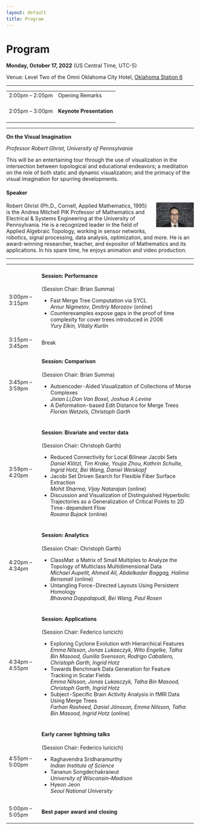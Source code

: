 ```yaml
---
layout: default
title: Program
---
```


# Program


**Monday, October 17, 2022**
(US Central Time, UTC-5)

Venue: Level Two of the Omni Oklahoma City Hotel, [Oklahoma Station 6](https://www.omnihotels.com/-/media/images/hotels/okcdtn/hotel/okcdtn-omni-oklahoma-city-floor-plans)

---

<table class="program">
  <tr>
    <td>2:00pm &ndash; 2:05pm</td>
    <td>
      Opening Remarks<br/>
    </td>
  </tr>
  <tr>
    <td>2:05pm &ndash; 3:00pm</td>
    <td>
      <h4>Keynote Presentation
      </h4>
    </td>
  </tr>
</table>

---

**On the Visual Imagination**

_Professor Robert Ghrist, University of Pennsylvania_

This will be an entertaining tour through the
use of visualization in the intersection between
topological and educational endeavors; a meditation
on the role of both static and dynamic visualization;
and the primacy of the visual imagination for spurring
developments.

#### Speaker

<img style="padding: 0; margin: 0 0 1em 1em; float: right; width: 20%" src="assets/ghrist.jpg" />
Robert Ghrist (Ph.D., Cornell, Applied Mathematics, 1995) is the Andrea Mitchell PIK Professor of Mathematics and Electrical & Systems Engineering at the University of Pennsylvania. He is a recognized leader in the field of Applied Algebraic Topology, working in sensor networks, robotics, signal processing, data analysis, optimization, and more. He is an award-winning researcher, teacher, and expositor of Mathematics and its applications. In his spare time, he enjoys animation and video production.

<br>

---

<table class="program">
  <tr>
    <td>3:00pm &ndash; 3:15pm</td>
    <td>
      <h4>Session: Performance</h4>
      (Session Chair: Brian Summa)
      <ul>
        <li>
           Fast Merge Tree Computation via SYCL
           <br><i>Arnur Nigmetov, Dmitriy Morozov</i> (online)
           <br/>
        </li>
        <li>
           Counterexamples expose gaps in the proof of time complexity for cover trees introduced in 2006
           <br><i>Yury Elkin, Vitaliy Kurlin</i>
           <br/>
        </li>
      </ul>
    </td>
  </tr>
  
  <tr>
    <td>3:15pm &ndash; 3:45pm</td>
    <td>Break</td>
  </tr>
  
  <tr>
    <td>3:45pm &ndash; 3:59pm</td>
    <td>
      <h4>Session: Comparison</h4>
      (Session Chair: Brian Summa)
      <ul>
        <li>
           Autoencoder-Aided Visualization of Collections of Morse Complexes
           <br><i>Jixian Li,Dan Van Boxel, Joshua A Levine</i>
           <br/>
        </li>
        <li>
           A Deformation-based Edit Distance for Merge Trees
           <br><i>Florian Wetzels, Christoph Garth</i>
           <br/>
        </li>
      </ul>
    </td>
  </tr>  
  
  <tr>
    <td>3:59pm &ndash; 4:20pm</td>
    <td>
      <h4>Session: Bivariate and vector data</h4>
      (Session Chair: Christoph Garth)
      <ul>
        <li>
           Reduced Connectivity for Local Bilinear Jacobi Sets
           <br><i>Daniel Kl&ouml;tzl, Tim Krake, Youjia Zhou, Kathrin Schulte, Ingrid Hotz, Bei Wang, Daniel Weiskopf</i>
           <br/>
        </li>
        <li>
           Jacobi Set Driven Search for Flexible Fiber Surface Extraction
           <br><i>Mohit Sharma, Vijay Natarajan</i> (online)
           <br/>
        </li>
        <li>
           Discussion and Visualization of Distinguished Hyperbolic Trajectories as a Generalization of Critical Points to 2D Time-dependent Flow
           <br><i>Roxana Bujack</i> (online)
           <br/>
        </li>
      </ul>
    </td>
  </tr>  
  
  <tr>
    <td>4:20pm &ndash; 4:34pm</td>
    <td>
      <h4>Session: Analytics</h4>
      (Session Chair: Christoph Garth)
      <ul>
        <li>
           ClassMat: a Matrix of Small Multiples to Analyze the Topology of Multiclass Multidimensional Data
           <br><i>Michael Aupetit, Ahmed Ali, Abdelkader Baggag, Halima Bensmail</i> (online)
           <br/>
        </li>
        <li>
           Untangling Force-Directed Layouts Using Persistent Homology
           <br><i>Bhavana Doppalapudi, Bei Wang, Paul Rosen</i>
           <br/>
        </li>
      </ul>
    </td>
  </tr> 
  
  <tr>
    <td>4:34pm &ndash; 4:55pm</td>
    <td>
      <h4>Session: Applications</h4>
      (Session Chair: Federico Iuricich)
      <ul>
        <li>
           Exploring Cyclone Evolution with Hierarchical Features
           <br><i>Emma Nilsson, Jonas Lukasczyk, Wito Engelke, Talha Bin Masood, Gunilla Svensson, Rodrigo Caballero, Christoph Garth, Ingrid Hotz</i>
           <br/>
        </li>
        <li>
           Towards Benchmark Data Generation for Feature Tracking in Scalar Fields
           <br><i>Emma Nilsson, Jonas Lukasczyk, Talha Bin Masood, Christoph Garth, Ingrid Hotz</i>
           <br/>
        </li>
        <li>
           Subject-Specific Brain Activity Analysis in fMRI Data Using Merge Trees
           <br><i>Farhan Rasheed, Daniel J&ouml;nsson, Emma Nilsson, Talha Bin Masood, Ingrid Hotz</i> (online)
           <br/>
        </li>
      </ul>
    </td>
  </tr> 
  
  <tr>
    <td>4:55pm &ndash; 5:00pm</td>
    <td>
      <h4>Early career lightning talks</h4>
      (Session Chair: Federico Iuricich)
      <ul>
        <li>
           Raghavendra Sridharamurthy
           <br><i> Indian Institute of Science</i>
           <br/>
        </li>
        <li>
           Tananun Songdechakraiwut
           <br><i>University of Wisconsin–Madison</i>
           <br/>
        </li>
        <li>
           Hyeon Jeon
           <br><i>Seoul National University</i>
           <br/>
        </li>
      </ul>
    </td>
  </tr> 
  
  <tr>
    <td>5:00pm &ndash; 5:05pm</td>
    <td>
      <h4>Best paper award and closing</h4>
<!--       (Session Chair: TDA) -->
    </td>
  </tr> 
</table>  


